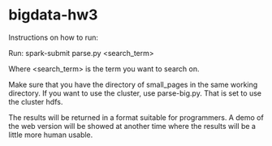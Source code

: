 # bigdata-hw3

Instructions on how to run:

Run:
	spark-submit parse.py <search_term>

Where <search_term> is the term you want to search on.

Make sure that you have the directory of small_pages in the same working
directory.  If you want to use the cluster, use parse-big.py.  That is set to
use the cluster hdfs.

The results will be returned in a format suitable for programmers.  A demo of
the web version will be showed at another time where the results will be a
little more human usable.

